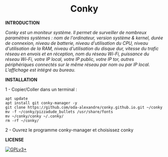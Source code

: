 # **<center>Conky</center>**


**INTRODUCTION**

*Conky est un moniteur système. Il permet de surveiller de nombreux paramètres systèmes : nom de l'ordinateur, version système & kernel, durée de connexion, niveau de batterie, niveau d'utilisation du CPU, niveau d'utilisation de la RAM, niveau d'utilisation du disque dur, vitesse du trafic réseau en envois et en réception, nom du réseau Wi-Fi, puissance du réseau Wi-Fi, votre IP local, votre IP public, votre IP tor, autres périphériques connectés sur le même réseau par nom ou par IP local. L'affichage est intégré au bureau.*


**INSTALLATION**

1 - Copier/Coller dans un terminal :

    apt update
    apt install git conky-manager -y
    git clone https://github.com/oda-alexandre/conky.github.io.git ~/conky
    mv -f ~/conky/pizzadude_bullets /usr/share/fonts
    mv ~/conky/conky ~/.conky/
    rm -rf ~/conky/

2 - Ouvrez le programme conky-manager et choisissez conky


**LICENSE**

[![GPLv3+](http://gplv3.fsf.org/gplv3-127x51.png)](https://github.com/oda-alexandre/conky.github.io/blob/master/LICENSE)
